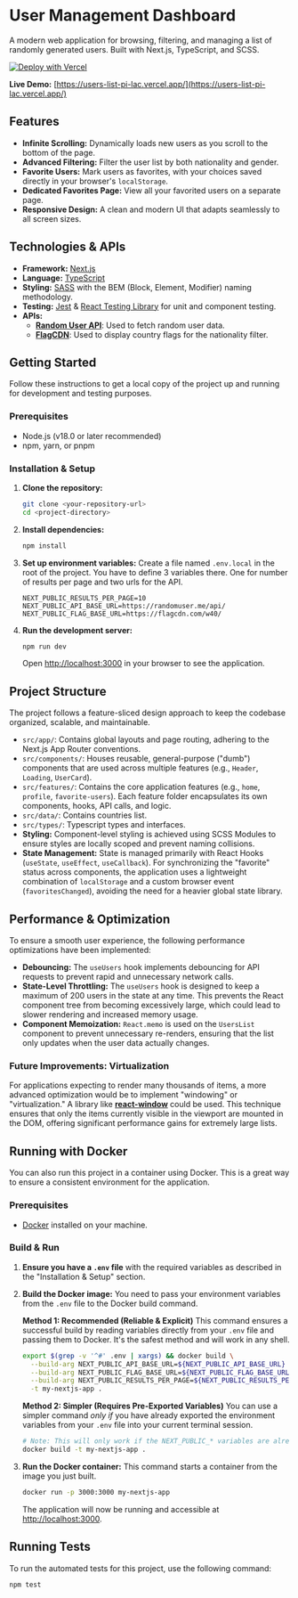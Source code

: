 # User Management Dashboard

A modern web application for browsing, filtering, and managing a list of randomly generated users. Built with Next.js, TypeScript, and SCSS.

[![Deploy with Vercel](https://vercel.com/button)](https://users-list-pi-lac.vercel.app/)

**Live Demo:** [https://users-list-pi-lac.vercel.app/](https://users-list-pi-lac.vercel.app/)

## Features

-   **Infinite Scrolling:** Dynamically loads new users as you scroll to the bottom of the page.
-   **Advanced Filtering:** Filter the user list by both nationality and gender.
-   **Favorite Users:** Mark users as favorites, with your choices saved directly in your browser's `localStorage`.
-   **Dedicated Favorites Page:** View all your favorited users on a separate page.
-   **Responsive Design:** A clean and modern UI that adapts seamlessly to all screen sizes.

## Technologies & APIs

-   **Framework:** [Next.js](https://nextjs.org/)
-   **Language:** [TypeScript](https://www.typescriptlang.org/)
-   **Styling:** [SASS](https://sass-lang.com/) with the BEM (Block, Element, Modifier) naming methodology.
-   **Testing:** [Jest](https://jestjs.io/) & [React Testing Library](https://testing-library.com/docs/react-testing-library/intro/) for unit and component testing.
-   **APIs:**
    -   [**Random User API**](https://randomuser.me/): Used to fetch random user data.
    -   [**FlagCDN**](https://flagcdn.com/): Used to display country flags for the nationality filter.

## Getting Started

Follow these instructions to get a local copy of the project up and running for development and testing purposes.

### Prerequisites

-   Node.js (v18.0 or later recommended)
-   npm, yarn, or pnpm

### Installation & Setup

1.  **Clone the repository:**
    ```bash
    git clone <your-repository-url>
    cd <project-directory>
    ```

2.  **Install dependencies:**
    ```bash
    npm install
    ```

3.  **Set up environment variables:**
    Create a file named `.env.local` in the root of the project. You have to define 3 variables there. One for number of results per page and two urls for the API.
    ```
    NEXT_PUBLIC_RESULTS_PER_PAGE=10
    NEXT_PUBLIC_API_BASE_URL=https://randomuser.me/api/
    NEXT_PUBLIC_FLAG_BASE_URL=https://flagcdn.com/w40/
    ```

4.  **Run the development server:**
    ```bash
    npm run dev
    ```
    Open [http://localhost:3000](http://localhost:3000) in your browser to see the application.


## Project Structure

The project follows a feature-sliced design approach to keep the codebase organized, scalable, and maintainable.

-   `src/app/`: Contains global layouts and page routing, adhering to the Next.js App Router conventions.
-   `src/components/`: Houses reusable, general-purpose ("dumb") components that are used across multiple features (e.g., `Header`, `Loading`, `UserCard`).
-   `src/features/`: Contains the core application features (e.g., `home`, `profile`, `favorite-users`). Each feature folder encapsulates its own components, hooks, API calls, and logic.
-   `src/data/`: Contains countries list.
-   `src/types/`: Typescript types and interfaces.
-   **Styling:** Component-level styling is achieved using SCSS Modules to ensure styles are locally scoped and prevent naming collisions.
-   **State Management:** State is managed primarily with React Hooks (`useState`, `useEffect`, `useCallback`). For synchronizing the "favorite" status across components, the application uses a lightweight combination of `localStorage` and a custom browser event (`favoritesChanged`), avoiding the need for a heavier global state library.

## Performance & Optimization

To ensure a smooth user experience, the following performance optimizations have been implemented:

-   **Debouncing:** The `useUsers` hook implements debouncing for API requests to prevent rapid and unnecessary network calls.
-   **State-Level Throttling:** The `useUsers` hook is designed to keep a maximum of 200 users in the state at any time. This prevents the React component tree from becoming excessively large, which could lead to slower rendering and increased memory usage.
-   **Component Memoization:** `React.memo` is used on the `UsersList` component to prevent unnecessary re-renders, ensuring that the list only updates when the user data actually changes.

### Future Improvements: Virtualization

For applications expecting to render many thousands of items, a more advanced optimization would be to implement "windowing" or "virtualization." A library like [**react-window**](https://www.npmjs.com/package/react-window) could be used. This technique ensures that only the items currently visible in the viewport are mounted in the DOM, offering significant performance gains for extremely large lists.


## Running with Docker

You can also run this project in a container using Docker. This is a great way to ensure a consistent environment for the application.

### Prerequisites

-   [Docker](https://docs.docker.com/engine/install/) installed on your machine.

### Build & Run

1.  **Ensure you have a `.env` file** with the required variables as described in the "Installation & Setup" section.

2.  **Build the Docker image:**
    You need to pass your environment variables from the `.env` file to the Docker build command.

    **Method 1: Recommended (Reliable & Explicit)**
    This command ensures a successful build by reading variables directly from your `.env` file and passing them to Docker. It's the safest method and will work in any shell.
    ```bash
    export $(grep -v '^#' .env | xargs) && docker build \
      --build-arg NEXT_PUBLIC_API_BASE_URL=${NEXT_PUBLIC_API_BASE_URL} \
      --build-arg NEXT_PUBLIC_FLAG_BASE_URL=${NEXT_PUBLIC_FLAG_BASE_URL} \
      --build-arg NEXT_PUBLIC_RESULTS_PER_PAGE=${NEXT_PUBLIC_RESULTS_PER_PAGE} \
      -t my-nextjs-app .
    ```

    **Method 2: Simpler (Requires Pre-Exported Variables)**
    You can use a simpler command *only if* you have already exported the environment variables from your `.env` file into your current terminal session.
    ```bash
    # Note: This will only work if the NEXT_PUBLIC_* variables are already in your environment!
    docker build -t my-nextjs-app .
    ```

3.  **Run the Docker container:**
    This command starts a container from the image you just built.

    ```bash
    docker run -p 3000:3000 my-nextjs-app
    ```

    The application will now be running and accessible at [http://localhost:3000](http://localhost:3000).

## Running Tests

To run the automated tests for this project, use the following command:
```bash
npm test
```